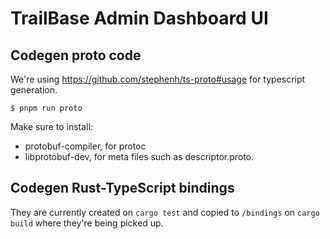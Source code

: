 # TrailBase Admin Dashboard UI

## Codegen proto code

We're using https://github.com/stephenh/ts-proto#usage for typescript generation.

    $ pnpm run proto

Make sure to install:

 * protobuf-compiler, for protoc
 * libprotobuf-dev, for meta files such as descriptor.proto.

## Codegen Rust-TypeScript bindings

They are currently created on `cargo test` and copied to `/bindings` on `cargo
build` where they're being picked up.
